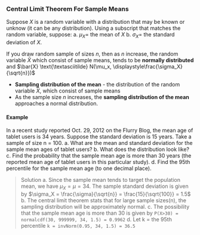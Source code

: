 ### Central Limit Theorem For Sample Means
Suppose $X$ is a random variable with a distribution that may be known or unknow (it can be any distribution). Using a subscript that matches the random variable, suppose:
a. $\mu_X =$ the mean of $X$
b. $\sigma_X=$ the standard deviation of $X$.

If you draw random sample of sizes $n$, then as $n$ increase, the random variable $\bar {X}$ which consist of sample means, tends to be **normally distributed** and
$\bar{X} \text{\textasciitilde} N(\mu_x, \displaystyle\frac{\sigma_X}{\sqrt{n}})$

+ **Sampling distribution of the mean** - the distribution of the random variable $\bar{X}$, which consist of sample means
+ As the sample size $n$ increases, the **sampling distribution of the mean** approaches a normal distribution.

#### Example
In a recent study reported Oct. 29, 2012 on the Flurry Blog, the mean age of tablet users is 34 years. Suppose the standard deviation is 15 years. Take a sample of size n = 100.
a. What are the mean and standard deviation for the sample mean ages of tablet users?
b. What does the distribution look like?
c. Find the probability that the sample mean age is more than 30 years (the reported mean age of tablet users in this particular study).
d. Find the 95th percentile for the sample mean age (to one decimal place).
>Solution
a. Since the sample mean tends to target the population mean, we have $\mu_X = \mu = 34$. The sample standard deviation is given by $\sigma_X = \frac{\sigma}{\sqrt{n}} = \frac{15}{\sqrt{100}} = 1.5$
b. The central limit theorem stats that for large sample sizes(n), the sampling distribution will be approximately normal.
c. The possibility that the sample mean age is more than 30 is given by
`P(X>30) = normalcdf(30, 999999, 34, 1.5) = 0.9962`
d. Let k = the 95th percentile
`k = invNorm(0.95, 34, 1.5) = 36.5`
